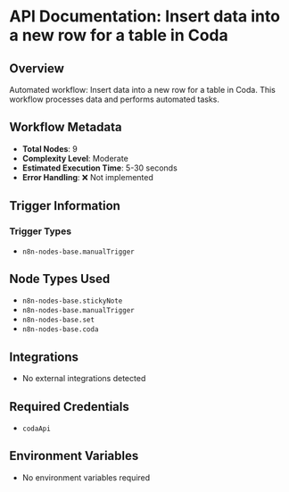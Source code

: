 # API Documentation: Insert data into a new row for a table in Coda

## Overview
Automated workflow: Insert data into a new row for a table in Coda. This workflow processes data and performs automated tasks.

## Workflow Metadata
- **Total Nodes**: 9
- **Complexity Level**: Moderate
- **Estimated Execution Time**: 5-30 seconds
- **Error Handling**: ❌ Not implemented

## Trigger Information
### Trigger Types
- `n8n-nodes-base.manualTrigger`

## Node Types Used
- `n8n-nodes-base.stickyNote`
- `n8n-nodes-base.manualTrigger`
- `n8n-nodes-base.set`
- `n8n-nodes-base.coda`

## Integrations
- No external integrations detected

## Required Credentials
- `codaApi`

## Environment Variables
- No environment variables required
